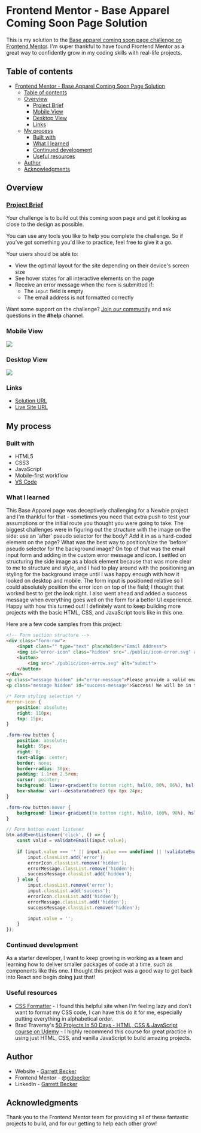 # Frontend Mentor - Base Apparel Coming Soon Page Solution

This is my solution to the [Base apparel coming soon page challenge on Frontend Mentor](https://www.frontendmentor.io/challenges/base-apparel-coming-soon-page-5d46b47f8db8a7063f9331a0). I'm super thankful to have found Frontend Mentor as a great way to confidently grow in my coding skills with real-life projects. 

## Table of contents

- [Frontend Mentor - Base Apparel Coming Soon Page Solution](#frontend-mentor---base-apparel-coming-soon-page-solution)
	- [Table of contents](#table-of-contents)
	- [Overview](#overview)
		- [Project Brief](#project-brief)
		- [Mobile View](#mobile-view)
		- [Desktop View](#desktop-view)
		- [Links](#links)
	- [My process](#my-process)
		- [Built with](#built-with)
		- [What I learned](#what-i-learned)
		- [Continued development](#continued-development)
		- [Useful resources](#useful-resources)
	- [Author](#author)
	- [Acknowledgments](#acknowledgments)

## Overview

### [Project Brief](./project%20brief/)

Your challenge is to build out this coming soon page and get it looking as close to the design as possible.

You can use any tools you like to help you complete the challenge. So if you've got something you'd like to practice, feel free to give it a go.

Your users should be able to:

- View the optimal layout for the site depending on their device's screen size
- See hover states for all interactive elements on the page
- Receive an error message when the `form` is submitted if:
  - The `input` field is empty
  - The email address is not formatted correctly

Want some support on the challenge? [Join our community](https://www.frontendmentor.io/community) and ask questions in the **#help** channel.

### Mobile View

![](./base-apparel-mobile.jpg)

### Desktop View

![](./base-apparel.desktop.jpg)

### Links

- [Solution URL](https://www.frontendmentor.io/solutions/base-apparel-page-with-html-css-KRIlBZ-PMQ)
- [Live Site URL](https://base-apparel-coming-soon-page-gdbecke.netlify.app/)

## My process

### Built with

- HTML5
- CSS3
- JavaScript
- Mobile-first workflow
- [VS Code](https://code.visualstudio.com)

### What I learned

This Base Apparel page was deceptively challenging for a Newbie project and I'm thankful for that - sometimes you need that extra push to test your assumptions or the initial route you thought you were going to take. The biggest challenges were in figuring out the structure with the image on the side: use an 'after' pseudo selector for the body? Add it in as a hard-coded element on the page? What was the best way to position/size the 'before' pseudo selector for the background image? On top of that was the email input form and adding in the custom error message and icon. I settled on structuring the side image as a block element because that was more clear to me to structure and style, and I had to play around with the positioning an styling for the background image until I was happy enough with how it looked on desktop and mobile. The form input is positioned relative so I could absolutely position the error icon on top of the field; I thought that worked best to get the look right. I also went ahead and added a success message when everything goes well on the form for a better UI experience. Happy with how this turned out! I definitely want to keep building more projects with the basic HTML, CSS, and JavaScript tools like in this one.

Here are a few code samples from this project:

```html
<!-- Form section structure -->
<div class="form-row">
	<input class="" type="text" placeholder="Email Address">
	<img id="error-icon" class="hidden" src="./public/icon-error.svg" alt="icon-error">
	<button>
		<img src="./public/icon-arrow.svg" alt="submit">
	</button>
</div>
<p class="message hidden" id="error-message">Please provide a valid email</p>
<p class="message hidden" id="success-message">Success! We will be in touch soon</p>
```

```css
/* Form styling selection */
#error-icon {
	position: absolute;
	right: 110px;
	top: 15px;
}

.form-row button {
	position: absolute;
	height: 55px;
	right: 0;
	text-align: center;
	border: none;
	border-radius: 30px;
	padding: 1.1rem 2.5rem;
	cursor: pointer;
	background: linear-gradient(to bottom right, hsl(0, 80%, 86%), hsl(0, 74%, 74%));
	box-shadow: var(--desaturatedred) 0px 8px 24px;
}

.form-row button:hover {
	background: linear-gradient(to bottom right, hsl(0, 100%, 98%), hsl(0, 80%, 86%));
}
```

```javascript
// Form button event listener
btn.addEventListener('click', () => {
	const valid = validateEmail(input.value);
	
	if (input.value === '' || input.value === undefined || !validateEmail(input.value)) {
		input.classList.add('error');
		errorIcon.classList.remove('hidden');
		errorMessage.classList.remove('hidden');
		successMessage.classList.add('hidden');
	} else {
		input.classList.remove('error');
		input.classList.add('success');
		errorIcon.classList.add('hidden');
		errorMessage.classList.add('hidden');
		successMessage.classList.remove('hidden');

		input.value = '';
	}
});
```

### Continued development

As a starter developer, I want to keep growing in working as a team and learning how to deliver smaller packages of code at a time, such as components like this one. I thought this project was a good way to get back into React and begin doing just that!

### Useful resources

- [CSS Formatter](http://www.lonniebest.com/FormatCSS/) - I found this helpful site when I'm feeling lazy and don't want to format my CSS code, I can have this do it for me, especially putting everything in alphabetical order.
- Brad Traversy's [50 Projects In 50 Days - HTML, CSS & JavaScript course on Udemy](https://www.udemy.com/course/50-projects-50-days/) - I highly recommend this course for great practice in using just HTML, CSS, and vanilla JavaScript to build amazing projects.

## Author

- Website - [Garrett Becker]()
- Frontend Mentor - [@gdbecker](https://www.frontendmentor.io/profile/gdbecker)
- LinkedIn - [Garrett Becker](https://www.linkedin.com/in/garrett-becker-923b4a106/)

## Acknowledgments

Thank you to the Frontend Mentor team for providing all of these fantastic projects to build, and for our getting to help each other grow!